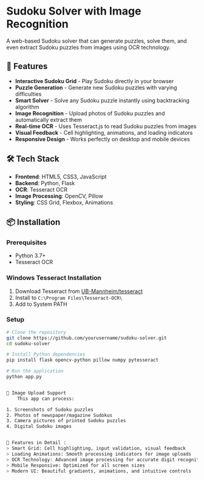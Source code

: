 # Sudoku Solver with Image Recognition

A web-based Sudoku solver that can generate puzzles, solve them, and even extract Sudoku puzzles from images using OCR technology.

## 🚀 Features

- **Interactive Sudoku Grid** - Play Sudoku directly in your browser
- **Puzzle Generation** - Generate new Sudoku puzzles with varying difficulties
- **Smart Solver** - Solve any Sudoku puzzle instantly using backtracking algorithm
- **Image Recognition** - Upload photos of Sudoku puzzles and automatically extract them
- **Real-time OCR** - Uses Tesseract.js to read Sudoku puzzles from images
- **Visual Feedback** - Cell highlighting, animations, and loading indicators
- **Responsive Design** - Works perfectly on desktop and mobile devices

## 🛠️ Tech Stack

- **Frontend**: HTML5, CSS3, JavaScript
- **Backend**: Python, Flask
- **OCR**: Tesseract OCR
- **Image Processing**: OpenCV, Pillow
- **Styling**: CSS Grid, Flexbox, Animations

## 📦 Installation

### Prerequisites
- Python 3.7+
- Tesseract OCR

### Windows Tesseract Installation
1. Download Tesseract from [UB-Mannheim/tesseract](https://github.com/UB-Mannheim/tesseract/wiki)
2. Install to `C:\Program Files\Tesseract-OCR\`
3. Add to System PATH

### Setup
```bash
# Clone the repository
git clone https://github.com/yourusername/sudoku-solver.git
cd sudoku-solver

# Install Python dependencies
pip install flask opencv-python pillow numpy pytesseract

# Run the application
python app.py


📸 Image Upload Support
    This app can process:

1. Screenshots of Sudoku puzzles
2. Photos of newspaper/magazine Sudokus
3. Camera pictures of printed Sudoku puzzles
4. Digital Sudoku images


🎨 Features in Detail :
> Smart Grid: Cell highlighting, input validation, visual feedback
> Loading Animations: Smooth processing indicators for image uploads
> OCR Technology: Advanced image processing for accurate digit recognition
> Mobile Responsive: Optimized for all screen sizes
> Modern UI: Beautiful gradients, animations, and intuitive controls